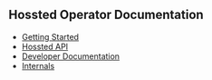 ## Hossted Operator Documentation

* [Getting Started](./getting_started.md)
* [Hossted API](./api_specifications.md)
* [Developer Documentation](./developer.md)
* [Internals](./internals.md)